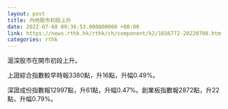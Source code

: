 ```yaml
---
layout: post
title: 內地股市初段上升
date: 2022-07-08 09:36:53.000000000 +08:00
link: https://news.rthk.hk/rthk/ch/component/k2/1656772-20220708.htm
categories: rthk
---
```


滬深股市在開市初段上升。

上證綜合指數較早時報3380點，升16點，升幅0.49%。

深證成份指數報12997點，升61點，升幅0.47%。創業板指數報2872點，升22點，升幅0.79%。

